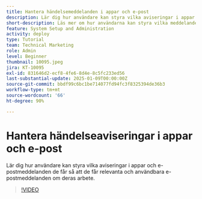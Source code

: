 ```yaml
---
title: Hantera händelsemeddelanden i appar och e-post
description: Lär dig hur användare kan styra vilka aviseringar i appar och e-postmeddelanden de får så att de får relevanta och användbara e-postmeddelanden om deras arbete.
short-description: Läs mer om hur användarna kan styra vilka meddelanden i appen och e-postmeddelanden de får.
feature: System Setup and Administration
activity: deploy
type: Tutorial
team: Technical Marketing
role: Admin
level: Beginner
thumbnail: 10095.jpeg
jira: KT-10095
exl-id: 831646d2-ecf8-4fe6-8d4e-8c5fc233ed56
last-substantial-update: 2025-01-09T00:00:00Z
source-git-commit: bbdf99c6bc1be714077fd94fc3f8325394de36b3
workflow-type: tm+mt
source-wordcount: '66'
ht-degree: 90%

---
```


# Hantera händelseaviseringar i appar och e-post

Lär dig hur användare kan styra vilka aviseringar i appar och e-postmeddelanden de får så att de får relevanta och användbara e-postmeddelanden om deras arbete.

>[!VIDEO](https://video.tv.adobe.com/v/3442811/?quality=12&learn=on&enablevpops=1&captions=swe)

